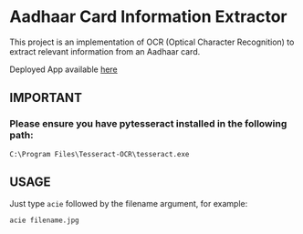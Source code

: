 # Aadhaar Card Information Extractor
This project is an implementation of OCR (Optical Character Recognition) to extract relevant information from an Aadhaar card.

Deployed App available [here](https://cvaproject-aadhaarcardin-aadhar-info-extractor-streamlit-0gi7up.streamlit.app/)

## IMPORTANT
### Please ensure you have pytesseract installed in the following path:
`C:\Program Files\Tesseract-OCR\tesseract.exe`

## USAGE
Just type `acie` followed by the filename argument, for example:

`acie filename.jpg`
